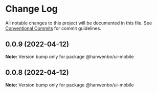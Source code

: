 # Change Log

All notable changes to this project will be documented in this file.
See [Conventional Commits](https://conventionalcommits.org) for commit guidelines.

## 0.0.9 (2022-04-12)

**Note:** Version bump only for package @hanwenbo/ui-mobile





## 0.0.8 (2022-04-12)

**Note:** Version bump only for package @hanwenbo/ui-mobile

